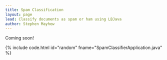 ```yaml
---
title: Spam Classification
layout: page
lead: Classify documents as spam or ham using LBJava
author: Stephen Mayhew
---
```


Coming soon!

{% include code.html id="random" fname="SpamClassifierApplication.java" %}






